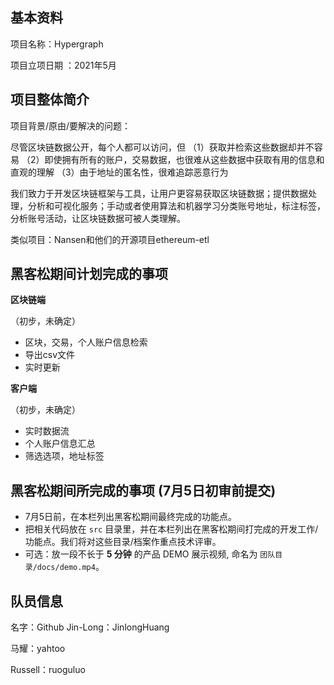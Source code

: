 ## 基本资料

项目名称：Hypergraph

项目立项日期 ：2021年5月

## 项目整体简介

项目背景/原由/要解决的问题：

尽管区块链数据公开，每个人都可以访问，但
（1）获取并检索这些数据却并不容易
（2）即使拥有所有的账户，交易数据，也很难从这些数据中获取有用的信息和直观的理解
（3）由于地址的匿名性，很难追踪恶意行为

我们致力于开发区块链框架与工具，让用户更容易获取区块链数据；提供数据处理，分析和可视化服务；手动或者使用算法和机器学习分类账号地址，标注标签，分析账号活动，让区块链数据可被人类理解。

类似项目：Nansen和他们的开源项目ethereum-etl

## 黑客松期间计划完成的事项

**区块链端**

（初步，未确定）
- 区块，交易，个人账户信息检索
- 导出csv文件
- 实时更新


**客户端**

（初步，未确定）
- 实时数据流
- 个人账户信息汇总
- 筛选选项，地址标签

## 黑客松期间所完成的事项 (7月5日初审前提交)

- 7月5日前，在本栏列出黑客松期间最终完成的功能点。
- 把相关代码放在 `src` 目录里，并在本栏列出在黑客松期间打完成的开发工作/功能点。我们将对这些目录/档案作重点技术评审。
- 可选：放一段不长于 **5 分钟** 的产品 DEMO 展示视频, 命名为 `团队目录/docs/demo.mp4`。

## 队员信息

名字：Github
Jin-Long：JinlongHuang

马耀：yahtoo

Russell：ruoguluo
